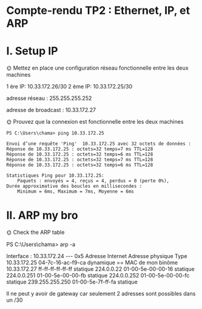 # Compte-rendu TP2 : Ethernet, IP, et ARP

# I. Setup IP

🌞 Mettez en place une configuration réseau fonctionnelle entre les deux machines

1 ère IP: 10.33.172.26/30
2 ème IP: 10.33.172.25/30

adresse réseau :  255.255.255.252

adresse de broadcast :  10.33.172.27

🌞 Prouvez que la connexion est fonctionnelle entre les deux machines

    PS C:\Users\chama> ping 10.33.172.25

    Envoi d’une requête 'Ping'  10.33.172.25 avec 32 octets de données :
    Réponse de 10.33.172.25 : octets=32 temps=7 ms TTL=128
    Réponse de 10.33.172.25 : octets=32 temps=6 ms TTL=128
    Réponse de 10.33.172.25 : octets=32 temps=7 ms TTL=128
    Réponse de 10.33.172.25 : octets=32 temps=6 ms TTL=128

    Statistiques Ping pour 10.33.172.25:
        Paquets : envoyés = 4, reçus = 4, perdus = 0 (perte 0%),
    Durée approximative des boucles en millisecondes :
        Minimum = 6ms, Maximum = 7ms, Moyenne = 6ms

# II. ARP my bro

🌞 Check the ARP table


  PS C:\Users\chama> arp -a

  Interface : 10.33.172.24 --- 0x5
  Adresse Internet      Adresse physique      Type
  10.33.172.25          04-7c-16-ac-f9-ca     dynamique == MAC de mon binôme
  10.33.172.27          ff-ff-ff-ff-ff-ff     statique
  224.0.0.22            01-00-5e-00-00-16     statique
  224.0.0.251           01-00-5e-00-00-fb     statique
  224.0.0.252           01-00-5e-00-00-fc     statique
  239.255.255.250       01-00-5e-7f-ff-fa     statique

  Il ne peut y avoir de gateway car seulement 2 adresses sont possibles dans un /30